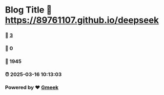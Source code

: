 # Blog Title :link: https://89761107.github.io/deepseek 
### :page_facing_up: [3](https://89761107.github.io/deepseek/tag.html) 
### :speech_balloon: 0 
### :hibiscus: 1945 
### :alarm_clock: 2025-03-16 10:13:03 
### Powered by :heart: [Gmeek](https://github.com/Meekdai/Gmeek)
